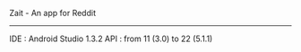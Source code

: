 Zait - An app for Reddit
_________________________________

IDE : Android Studio 1.3.2
API : from 11 (3.0) to 22 (5.1.1)
 
